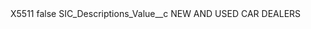 <?xml version="1.0" encoding="UTF-8"?>
<CustomMetadata xmlns="http://soap.sforce.com/2006/04/metadata" xmlns:xsi="http://www.w3.org/2001/XMLSchema-instance" xmlns:xsd="http://www.w3.org/2001/XMLSchema">
    <label>X5511</label>
    <protected>false</protected>
    <values>
        <field>SIC_Descriptions_Value__c</field>
        <value xsi:type="xsd:string">NEW AND USED CAR DEALERS</value>
    </values>
</CustomMetadata>
